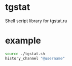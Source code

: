 # tgstat
Shell script library for tgstat.ru
# example
```bash
source ./tgstat.sh
history_channel "@username"
```
